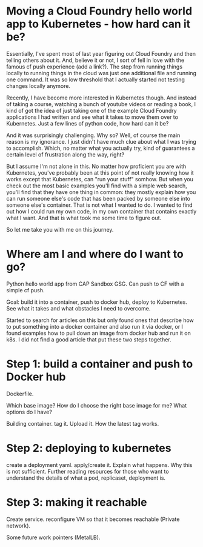 # Moving a Cloud Foundry hello world app to Kubernetes - how hard can it be?

Essentially, I've spent most of last year figuring out Cloud Foundry and then telling others about it. And, believe it or not, I sort of fell in love with the famous cf push experience (add a link?). The step from running things locally to running things in the cloud was just one additional file and running one command. It was so low threshold that I actually started not testing changes locally anymore. 

Recently, I have become more interested in Kubernetes though. And instead of taking a course, watching a bunch of youtube videos or reading a book, I kind of got the idea of just taking one of the example Cloud Foundry applications I had written and see what it takes to move them over to Kubernetes. Just a few lines of python code, how hard can it be?

And it was surprisingly challenging. Why so? Well, of course the main reason is my ignorance. I just didn't have much clue about what I was trying to accomplish. Which, no matter what you actually try, kind of guarantees a certain level of frustration along the way, right? 

But I assume I'm not alone in this. No matter how proficient you are with Kubernetes, you've probably been at this point of not really knowing how it works except that Kubernetes, can "run your stuff" somhow. But when you check out the most basic examples you'll find with a simple web search, you'll find that they have one thing in common: they mostly explain how you can run someone else's code that has been packed by someone else into someone else's container. That is not what I wanted to do. I wanted to find out how I could run my own code, in my own container that contains exactly what I want. And that is what took me some time to figure out. 

So let me take you with me on this journey. 

# Where am I and where do I want to go?

Python hello world app from CAP Sandbox GSG. Can push to CF with a simple cf push. 

Goal: build it into a container, push to docker hub, deploy to Kubernetes. See what it takes and what obstacles I need to overcome. 

Started to search for articles on this but only found ones that describe how to put something into a docker container and also run it via docker, or I found examples how to pull down an image from docker hub and run it on k8s. I did not find a good article that put these two steps together. 

# Step 1: build a container and push to Docker hub

Dockerfile. 

Which base image? How do I choose the right base image for me? What options do I have?

Building container. tag it. Upload it. How the latest tag works. 

# Step 2: deploying to kubernetes

create a deployment yaml. apply/create it. Explain what happens. Why this is not sufficient. Further reading resources for those who want to understand the details of what a pod, replicaset, deployment is. 

# Step 3: making it reachable

Create service. reconfigure VM so that it becomes reachable (Private network). 

Some future work pointers (MetalLB). 